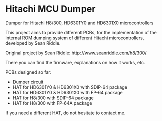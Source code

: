 # Hitachi MCU Dumper
Dumper for Hitachi H8/300, HD6301Y0 and HD6301X0 microcontrollers

This project aims to provide different PCBs, for the implementation of the internal ROM dumping system of different Hitachi microcontrollers, developed by Sean Riddle.

Original project by Sean Riddle: http://www.seanriddle.com/h8/300/

There you can find the firmware, explanations on how it works, etc.

PCBs designed so far:

- Dumper circuit
- HAT for HD6301Y0 & HD6301X0 with SDIP-64 package
- HAT for HD6301Y0 & HD6301X0 with FP-64 package
- HAT for H8/300 with SDIP-64 package
- HAT for H8/300 with FP-64A package

If you need a different HAT, do not hesitate to contact me.

